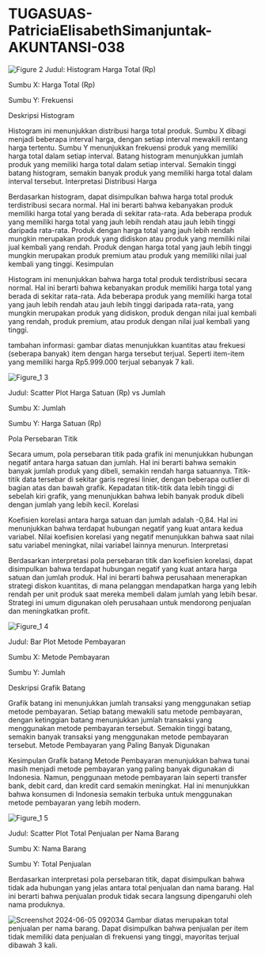 # TUGASUAS-PatriciaElisabethSimanjuntak-AKUNTANSI-038
![Figure 2](https://github.com/PatriciaElisabethSimanjuntak/TUGASUAS-PatriciaElisabethSimanjuntak-AKUNTANSI-038/assets/166583081/da89be86-19eb-40c3-bf6b-73f1af7f40f7)
Judul: Histogram Harga Total (Rp)

Sumbu X: Harga Total (Rp)

Sumbu Y: Frekuensi

Deskripsi Histogram

Histogram ini menunjukkan distribusi harga total produk.
Sumbu X dibagi menjadi beberapa interval harga, dengan setiap interval mewakili rentang harga tertentu.
Sumbu Y menunjukkan frekuensi produk yang memiliki harga total dalam setiap interval.
Batang histogram menunjukkan jumlah produk yang memiliki harga total dalam setiap interval.
Semakin tinggi batang histogram, semakin banyak produk yang memiliki harga total dalam interval tersebut.
Interpretasi Distribusi Harga

Berdasarkan histogram, dapat disimpulkan bahwa harga total produk terdistribusi secara normal. Hal ini berarti bahwa kebanyakan produk memiliki harga total yang berada di sekitar rata-rata.
Ada beberapa produk yang memiliki harga total yang jauh lebih rendah atau jauh lebih tinggi daripada rata-rata.
Produk dengan harga total yang jauh lebih rendah mungkin merupakan produk yang didiskon atau produk yang memiliki nilai jual kembali yang rendah.
Produk dengan harga total yang jauh lebih tinggi mungkin merupakan produk premium atau produk yang memiliki nilai jual kembali yang tinggi.
Kesimpulan

Histogram ini menunjukkan bahwa harga total produk terdistribusi secara normal. Hal ini berarti bahwa kebanyakan produk memiliki harga total yang berada di sekitar rata-rata. Ada beberapa produk yang memiliki harga total yang jauh lebih rendah atau jauh lebih tinggi daripada rata-rata, yang mungkin merupakan produk yang didiskon, produk dengan nilai jual kembali yang rendah, produk premium, atau produk dengan nilai jual kembali yang tinggi.

tambahan informasi: gambar diatas menunjukkan kuantitas atau frekuesi (seberapa banyak) item dengan harga tersebut terjual. Seperti item-item yang memiliki harga Rp5.999.000 terjual sebanyak 7 kali.

![Figure_1 3](https://github.com/PatriciaElisabethSimanjuntak/TUGASUAS-PatriciaElisabethSimanjuntak-AKUNTANSI-038/assets/166583081/0e3ac736-103a-422d-a2c8-32bcfa89b2d7)

Judul: Scatter Plot Harga Satuan (Rp) vs Jumlah

Sumbu X: Jumlah

Sumbu Y: Harga Satuan (Rp)

Pola Persebaran Titik

Secara umum, pola persebaran titik pada grafik ini menunjukkan hubungan negatif antara harga satuan dan jumlah. Hal ini berarti bahwa semakin banyak jumlah produk yang dibeli, semakin rendah harga satuannya.
Titik-titik data tersebar di sekitar garis regresi linier, dengan beberapa outlier di bagian atas dan bawah grafik.
Kepadatan titik-titik data lebih tinggi di sebelah kiri grafik, yang menunjukkan bahwa lebih banyak produk dibeli dengan jumlah yang lebih kecil.
Korelasi

Koefisien korelasi antara harga satuan dan jumlah adalah -0,84. Hal ini menunjukkan bahwa terdapat hubungan negatif yang kuat antara kedua variabel.
Nilai koefisien korelasi yang negatif menunjukkan bahwa saat nilai satu variabel meningkat, nilai variabel lainnya menurun.
Interpretasi

Berdasarkan interpretasi pola persebaran titik dan koefisien korelasi, dapat disimpulkan bahwa terdapat hubungan negatif yang kuat antara harga satuan dan jumlah produk. Hal ini berarti bahwa perusahaan menerapkan strategi diskon kuantitas, di mana pelanggan mendapatkan harga yang lebih rendah per unit produk saat mereka membeli dalam jumlah yang lebih besar. Strategi ini umum digunakan oleh perusahaan untuk mendorong penjualan dan meningkatkan profit.

![Figure_1 4](https://github.com/PatriciaElisabethSimanjuntak/TUGASUAS-PatriciaElisabethSimanjuntak-AKUNTANSI-038/assets/166583081/dc47df19-0eaf-4fad-bad8-0ba07e087d34)

Judul: Bar Plot Metode Pembayaran

Sumbu X: Metode Pembayaran

Sumbu Y: Jumlah

Deskripsi Grafik Batang

Grafik batang ini menunjukkan jumlah transaksi yang menggunakan setiap metode pembayaran.
Setiap batang mewakili satu metode pembayaran, dengan ketinggian batang menunjukkan jumlah transaksi yang menggunakan metode pembayaran tersebut.
Semakin tinggi batang, semakin banyak transaksi yang menggunakan metode pembayaran tersebut.
Metode Pembayaran yang Paling Banyak Digunakan

Kesimpulan
Grafik batang Metode Pembayaran menunjukkan bahwa tunai masih menjadi metode pembayaran yang paling banyak digunakan di Indonesia. Namun, penggunaan metode pembayaran lain seperti transfer bank, debit card, dan kredit card semakin meningkat. Hal ini menunjukkan bahwa konsumen di Indonesia semakin terbuka untuk menggunakan metode pembayaran yang lebih modern.

![Figure_1 5](https://github.com/PatriciaElisabethSimanjuntak/TUGASUAS-PatriciaElisabethSimanjuntak-AKUNTANSI-038/assets/166583081/5f9354ce-4772-4e4e-b57a-572e1802f529)

Judul: Scatter Plot Total Penjualan per Nama Barang

Sumbu X: Nama Barang

Sumbu Y: Total Penjualan

Berdasarkan interpretasi pola persebaran titik, dapat disimpulkan bahwa tidak ada hubungan yang jelas antara total penjualan dan nama barang. Hal ini berarti bahwa penjualan produk tidak secara langsung dipengaruhi oleh nama produknya.

![Screenshot 2024-06-05 092034](https://github.com/PatriciaElisabethSimanjuntak/TUGASUAS-PatriciaElisabethSimanjuntak-AKUNTANSI-038/assets/166583081/401982d2-314d-42a1-ad93-75b769e00184)
Gambar diatas merupakan total penjualan per nama barang. Dapat disimpulkan bahwa penjualan per item tidak memiliki data penjualan di frekuensi yang tinggi, mayoritas terjual dibawah 3 kali. 
